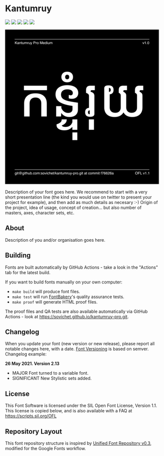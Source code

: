 # Kantumruy

[![][Fontbakery]](https://sovichet.github.io/kantumruy/fontbakery-report.html)
[![][Universal]](https://sovichet.github.io/kantumruy/fontbakery-report.html)
[![][GF Profile]](https://sovichet.github.io/kantumruy/fontbakery-report.html)
[![][Outline Correctness]](https://sovichet.github.io/kantumruy/fontbakery-report.html)
[![][Shaping]](https://sovichet.github.io/kantumruy/fontbakery-report.html)

[Fontbakery]: https://img.shields.io/endpoint?url=https%3A%2F%2Fraw.githubusercontent.com%2Fsovichet%2Fkantumruy%2Fgh-pages%2Fbadges%2Foverall.json
[GF Profile]: https://img.shields.io/endpoint?url=https%3A%2F%2Fraw.githubusercontent.com%2Fsovichet%2Fkantumruy%2Fgh-pages%2Fbadges%2FGoogleFonts.json
[Outline Correctness]: https://img.shields.io/endpoint?url=https%3A%2F%2Fraw.githubusercontent.com%2Fsovichet%2Fkantumruy%2Fgh-pages%2Fbadges%2FOutlineCorrectnessChecks.json
[Shaping]: https://img.shields.io/endpoint?url=https%3A%2F%2Fraw.githubusercontent.com%2Fsovichet%2Fkantumruy%2Fgh-pages%2Fbadges%2FShapingChecks.json
[Universal]: https://img.shields.io/endpoint?url=https%3A%2F%2Fraw.githubusercontent.com%2Fsovichet%2Fkantumruy%2Fgh-pages%2Fbadges%2FUniversal.json

![Kantumruy Typeface Family Sample](documentation/image1.png)

Description of your font goes here. We recommend to start with a very short presentation line (the kind you would use on twitter to present your project for example), and then add as much details as necesary :-) Origin of the project, idea of usage, concept of creation… but also number of masters, axes, character sets, etc.

## About

Description of you and/or organisation goes here.

## Building

Fonts are built automatically by GitHub Actions - take a look in the "Actions" tab for the latest build.

If you want to build fonts manually on your own computer:

* `make build` will produce font files.
* `make test` will run [FontBakery](https://github.com/googlefonts/fontbakery)'s quality assurance tests.
* `make proof` will generate HTML proof files.

The proof files and QA tests are also available automatically via GitHub Actions - look at https://sovichet.github.io/kantumruy-pro.git.

## Changelog

When you update your font (new version or new release), please report all notable changes here, with a date.
[Font Versioning](https://github.com/googlefonts/gf-docs/tree/main/Spec#font-versioning) is based on semver. 
Changelog example:

**26 May 2021. Version 2.13**
- MAJOR Font turned to a variable font.
- SIGNIFICANT New Stylistic sets added.

## License

This Font Software is licensed under the SIL Open Font License, Version 1.1.
This license is copied below, and is also available with a FAQ at
https://scripts.sil.org/OFL

## Repository Layout

This font repository structure is inspired by [Unified Font Repository v0.3](https://github.com/unified-font-repository/Unified-Font-Repository), modified for the Google Fonts workflow.
